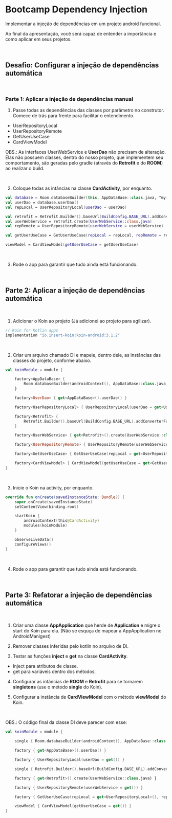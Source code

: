 # Bootcamp Dependency Injection

Implementar a injeção de dependências em um projeto android funcional.

Ao final da apresentação, você será capaz de entender a importância e como aplicar em seus projetos.

<BR>

## Desafio: Configurar a injeção de dependências automática

<BR>

### Parte 1: Aplicar a injeção de dependências manual

1. Passe todas as dependências das classes por parâmetro no construtor. Comece de trás para frente para facilitar o entendimento.

* UserRepositoryLocal
* UserRepositoryRemote
* GetUserUseCase
* CardViewModel

OBS.: As interfaces UserWebService e **UserDao** não precisam de alteração. Elas não possuem classes, dentro do nosso projeto, que implementem seu comportamento, são geradas pelo gradle (através do **Retrofit** e do **ROOM**) ao realizar o build. 


<BR>

2. Coloque todas as intâncias na classe **CardActivity**, por enquanto.

```kotlin
val database = Room.databaseBuilder(this, AppDataBase::class.java, "my-db").allowMainThreadQueries().build()
val userDao = database.userDao()
val repLocal = UserRepositoryLocal(userDao = userDao)

val retrofit = Retrofit.Builder().baseUrl(BuildConfig.BASE_URL).addConverterFactory(GsonConverterFactory.create()).build()
val userWebService = retrofit.create(UserWebService::class.java)
val repRemote = UserRepositoryRemote(userWebService = userWebService)

val getUserUseCase = GetUserUseCase(repLocal = repLocal, repRemote = repRemote)

viewModel = CardViewModel(getUserUseCase = getUserUseCase)
```

<BR>

3. Rode o app para garantir que tudo ainda está funcionando.

<BR>

## Parte 2: Aplicar a injeção de dependências automática

<BR>

1. Adicionar o Koin ao projeto (Já adicionei ao projeto para agilizar).

```groovy
// Koin for Kotlin apps
implementation "io.insert-koin:koin-android:3.1.2"
```

<BR>

2. Criar um arquivo chamado DI e mapeie, dentro dele, as instâncias das classes do projeto, conforme abaixo.


```kotlin
val koinModule = module {

    factory<AppDataBase> { 
        Room.databaseBuilder(androidContext(), AppDataBase::class.java, "my-db").allowMainThreadQueries().build() 
    }

    factory<UserDao> { get<AppDataBase>().userDao() }

    factory<UserRepositoryLocal> { UserRepositoryLocal(userDao = get<UserDao>()) }

    factory<Retrofit> { 
        Retrofit.Builder().baseUrl(BuildConfig.BASE_URL).addConverterFactory(GsonConverterFactory.create()).build() 
    }

    factory<UserWebService> { get<Retrofit>().create(UserWebService::class.java) }

    factory<UserRepositoryRemote> { UserRepositoryRemote(userWebService = get<UserWebService>()) }

    factory<GetUserUseCase> { GetUserUseCase(repLocal = get<UserRepositoryLocal>(), repRemote = get<UserRepositoryRemote>()) }

    factory<CardViewModel> { CardViewModel(getUserUseCase = get<GetUserUseCase>()) }
}
```

<BR>

3. Inicie o Koin na activity, por enquanto.


```kotlin
override fun onCreate(savedInstanceState: Bundle?) {
    super.onCreate(savedInstanceState)
    setContentView(binding.root)

    startKoin {
        androidContext(this@CardActivity)
        modules(koinModule)
    }

    observeLiveData()
    configureViews()
}
```

<BR>

4. Rode o app para garantir que tudo ainda está funcionando.

<BR>

## Parte 3: Refatorar a injeção de dependências automática

<BR>

1. Criar uma classe **AppApplication** que herde de **Application** e migre o start do Koin para ela. (Não se esquça de mapear a AppApplication no AndroidManigest)

2. Remover classes inferidas pelo kotlin no arquivo de DI.

3. Testar as funções **inject** e **get** na classe **CardActivity**.
* Inject para atributos de classe.
* get para variáveis dentro dos métodos.

4. Configurar as intâncias de **ROOM** e **Retrofit** para se tornarem **singletons** (use o método **single** do Koin).

5. Configurar a instância de **CardViewModel** com o método **viewModel** do Koin.

<BR>

OBS.: O código final da classe DI deve parecer com esse:

```kotlin
val koinModule = module {

    single { Room.databaseBuilder(androidContext(), AppDataBase::class.java, "my-db").allowMainThreadQueries().build() }

    factory { get<AppDataBase>().userDao() }

    factory { UserRepositoryLocal(userDao = get()) }

    single { Retrofit.Builder().baseUrl(BuildConfig.BASE_URL).addConverterFactory(GsonConverterFactory.create()).build() }

    factory { get<Retrofit>().create(UserWebService::class.java) }

    factory { UserRepositoryRemote(userWebService = get()) }

    factory { GetUserUseCase(repLocal = get<UserRepositoryLocal>(), repRemote = get<UserRepositoryRemote>()) }

    viewModel { CardViewModel(getUserUseCase = get()) }
}
```